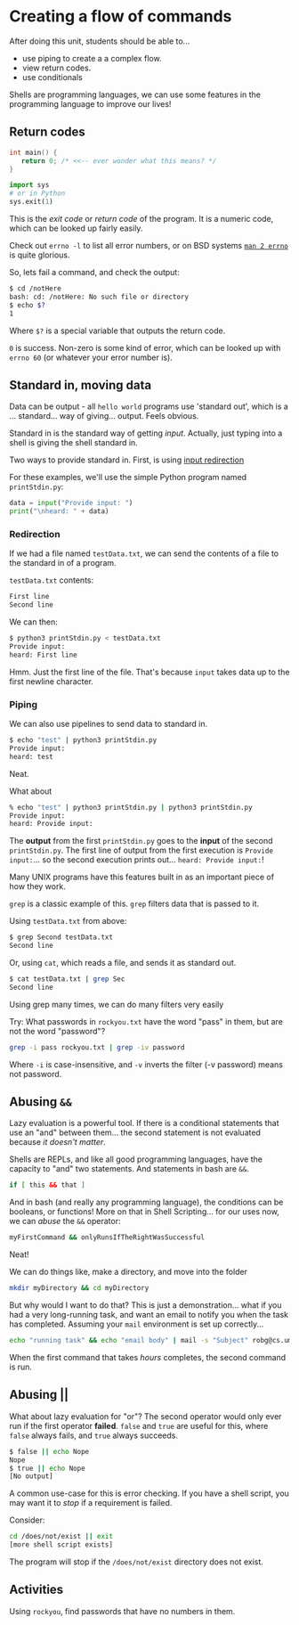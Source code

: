 Creating a flow of commands
===========================

After doing this unit, students should be able to...

* use piping to create a a complex flow.
* view return codes.
* use conditionals

Shells are programming languages, we can use some features in the
programming language to improve our lives!

Return codes
------------

```C
int main() {
   return 0; /* <<-- ever wonder what this means? */
}
```

```python
import sys
# or in Python
sys.exit(1)
```

This is the *exit code* or *return code* of the program. It is a numeric code,
which can be looked up fairly easily.

Check out `errno -l` to list all error numbers, or on BSD systems
[`man 2 errno`](https://www.freebsd.org/cgi/man.cgi?query=errno&sektion=2&manpath=freebsd-release-ports)
is quite glorious.

So, lets fail a command, and check the output:

```sh
$ cd /notHere
bash: cd: /notHere: No such file or directory
$ echo $?
1
```

Where `$?` is a special variable that outputs the return code.

`0` is success. Non-zero is some kind of error, which can be looked up with
`errno 60` (or whatever your error number is).

Standard in, moving data
-------------------------

Data can be output - all `hello world` programs use 'standard out', which is
a ... standard... way of giving... output. Feels obvious.

Standard in is the standard way of getting *input*. Actually, just typing into
a shell is giving the shell standard in.

Two ways to provide standard in. First, is using
[input redirection](https://www.gnu.org/software/bash/manual/html_node/Redirections.html)

For these examples, we'll use the simple Python program named `printStdin.py`:

```python
data = input("Provide input: ")
print("\nheard: " + data)
```

### Redirection

If we had a file named `testData.txt`, we can send the contents of a file
to the standard in of a program.

`testData.txt` contents:

```txt
First line
Second line
```

We can then:

```bash
$ python3 printStdin.py < testData.txt 
Provide input: 
heard: First line
```

Hmm. Just the first line of the file. That's because `input` takes data up
to the first newline character.

### Piping

We can also use pipelines to send data to standard in.

```sh
$ echo "test" | python3 printStdin.py
Provide input: 
heard: test
```

Neat.

What about

```sh
% echo "test" | python3 printStdin.py | python3 printStdin.py
Provide input: 
heard: Provide input: 
```

The **output** from the first `printStdin.py` goes to the **input** of the
second `printStdin.py`. The first line of output from the first execution
is `Provide input:`... so the second execution prints out...
`heard: Provide input:`!

Many UNIX programs have this features built in as an important piece of how
they work.

`grep` is a classic example of this. `grep` filters data that is passed to
it.

Using `testData.txt` from above:

```sh
$ grep Second testData.txt 
Second line
```

Or, using `cat`, which reads a file, and sends it as standard out.

```sh
$ cat testData.txt | grep Sec
Second line
```

Using grep many times, we can do many filters very easily

Try: What passwords in `rockyou.txt` have the word "pass" in them, but are
not the word "password"?

```sh
grep -i pass rockyou.txt | grep -iv password
```

Where `-i` is case-insensitive, and `-v` inverts the filter (-v password) means
not password.

Abusing `&&`
------------

Lazy evaluation is a powerful tool. If there is a conditional statements
that use an "and" between them... the second statement is not evaluated
because *it doesn't matter*.

Shells are REPLs, and like all good programming languages, have the
capacity to "and" two statements. And statements in bash are `&&`.

```sh
if [ this && that ]
```

And in bash (and really any programming language), the conditions
can be booleans, or functions! More on that in Shell Scripting...
for our uses now, we can *abuse* the `&&` operator:

```sh
myFirstCommand && onlyRunsIfTheRightWasSuccessful
```

Neat!

We can do things like, make a directory, and move into the folder

```sh
mkdir myDirectory && cd myDirectory
```

But why would I want to do that?
This is just a demonstration...
what if you had a very long-running
task, and want an email to notify you when the task has completed.
Assuming your `mail` environment is set up correctly...

```sh
echo "running task" && echo "email body" | mail -s "Subject" robg@cs.umanitoba.ca
```

When the first command that takes *hours* completes, the second command is run.

Abusing ||
----------

What about lazy evaluation for "or"? The second operator would only ever run
if the first operator **failed**. `false` and `true` are useful for this, where
`false` always fails, and `true` always succeeds.

```sh
$ false || echo Nope
Nope
$ true || echo Nope
[No output]
```

A common use-case for this is error checking. If you have a shell script,
you may want it to *stop* if a requirement is failed.

Consider:

```sh
cd /does/not/exist || exit
[more shell script exists]
```

The program will stop if the `/does/not/exist` directory does not exist.

Activities
----------

Using `rockyou`, find passwords that have no numbers in them.
